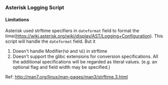 ### Asterisk Logging Script

#### Limitations
Asterisk used strftime specifiers in `dateformat` field to format the time(https://wiki.asterisk.org/wiki/display/AST/Logging+Configuration).
This script will handle the `dateformat` field. But it
1. Doesn't handle Modifier(`%O` and `%E`) in strftime
2. Doesn't support the glibc extensions for conversion specifications. All the additional specifications will be regarded as literal values.
   (e.g. an optional flag and field width may be specified.)

Ref: http://man7.org/linux/man-pages/man3/strftime.3.html